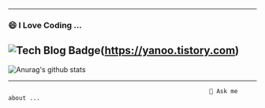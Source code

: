 <!--[![Anurag's github stats](https://github-readme-stats.vercel.app/api?username=yuhwanwoo)](https://github.com/anuraghazra/github-readme-stats)-->
----------------

### 😄 I Love Coding ...

 ![Tech Blog Badge](http://img.shields.io/badge/-Tech%20blog-black?style=flat-square&logo=github&link=https://yanoo.tistory.com/)(https://yanoo.tistory.com)
-----------------


 ![Anurag's github stats](https://github-readme-stats.vercel.app/api?username=yuhwanwoo&show_icons=true&theme=onedark)


------------------
                                                             💬 Ask me about ...
<!--
**yuhwanwoo/yuhwanwoo** is a ✨ _special_ ✨ repository because its `README.md` (this file) appears on your GitHub profile.
### Hi there 👋
Here are some ideas to get you started:

- 🔭 I’m currently working on ...
- 🌱 I’m currently learning ...
- 👯 I’m looking to collaborate on ...
- 🤔 I’m looking for help with ...
- 💬 Ask me about ...
- 📫 How to reach me: ...
- 😄 Pronouns: ...
- ⚡ Fun fact: ...
-->
